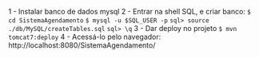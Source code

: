 1 - Instalar banco de dados mysql
2 - Entrar na shell SQL, e criar banco:
    ```$ cd SistemaAgendamento```
    ```$ mysql -u $SQL_USER -p```
    ```sql> source ./db/MySQL/createTables.sql```
    ```sql> \q```
3 - Dar deploy no projeto
    ```$ mvn tomcat7:deploy```
4 - Acessá-lo pelo navegador:
    http://localhost:8080/SistemaAgendamento/

